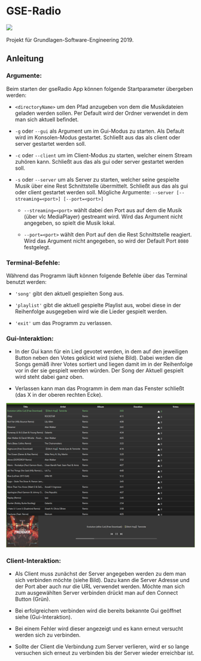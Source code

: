 # GSE-Radio

<a href="https://se.techfak.de/projects/g-se-ws-2019-lwalkenhorst">![](https://upload.wikimedia.org/wikipedia/commons/thumb/3/3f/Redmine_logo.svg/250px-Redmine_logo.png)</a>

Projekt für Grundlagen-Software-Engineering 2019.
## Anleitung

### Argumente:

Beim starten der gseRadio App können folgende Startparameter übergeben werden:
- `<directoryName>` um den Pfad anzugeben von dem die Musikdateien geladen werden sollen. Per Default wird der Ordner verwendet in dem man sich aktuell befindet.


- `-g` oder `--gui` als Argument um im Gui-Modus zu starten. Als Default wird im Konsolen-Modus gestartet.
Schließt aus das als client oder server gestartet werden soll.


- `-c` oder `--client` um im Client-Modus zu starten, welcher einem Stream zuhören kann.
Schließt aus das als gui oder server gestartet werden soll.


- `-s` oder `--server` um als Server zu starten, welcher seine gespielte Musik über eine Rest Schnittstelle übermittelt.
Schließt aus das als gui oder client gestartet werden soll.
Mögliche Argumente: `--server [--streaming=<port>] [--port=<port>]`

  - `--streaming=<port>` wählt dabei den Port aus auf dem die Musik (über vlc MediaPlayer) gestreamt wird. Wird das Argument nicht angegeben, so spielt die Musik lokal.

  - `--port=<port>` wählt den Port auf den die Rest Schnittstelle reagiert. Wird das Argument nicht angegeben, so wird der Default Port `8080` festgelegt.

### Terminal-Befehle:

Während das Programm läuft können folgende Befehle über das Terminal benutzt werden:

- `'song'` gibt den aktuell gespielten Song aus.


- `'playlist'` gibt die aktuell gespielte Playlist aus, wobei diese in der Reihenfolge ausgegeben wird wie die Lieder gespielt werden.


- `'exit'` um das Programm zu verlassen.

### Gui-Interaktion:

- In der Gui kann für ein Lied gevotet werden, in dem auf den jeweiligen Button neben den Votes geklickt wird (siehe Bild).
Dabei werden die Songs gemäß ihrer Votes sortiert und liegen damit im in der Reihenfolge vor in der sie gespielt werden würden.
Der Song der Aktuell gespielt wird steht dabei ganz oben.


- Verlassen kann man das Programm in dem man das Fenster schließt (das X in der oberen rechten Ecke).


![](./src/main/resources/player.png)

### Client-Interaktion:

- Als Client muss zunächst der Server angegeben werden zu dem man sich verbinden möchte (siehe Bild).
Dazu kann die Server Adresse und der Port aber auch nur die URL verwendet werden.
Möchte man sich zum ausgewählten Server verbinden drückt man auf den Connect Button (Grün).


- Bei erfolgreichem verbinden wird die bereits bekannte Gui geöffnet siehe (Gui-Interaktion).


- Bei einem Fehler wird dieser angezeigt und es kann erneut versucht werden sich zu verbinden.


- Sollte der Client die Verbindung zum Server verlieren, wird er so lange versuchen sich erneut zu verbinden bis der Server wieder erreichbar ist.
